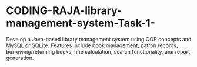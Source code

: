 # CODING-RAJA-library-management-system-Task-1-
Develop a Java-based library management system using OOP concepts and MySQL or SQLite. Features include book management, patron records, borrowing/returning books, fine calculation, search functionality, and report generation.
